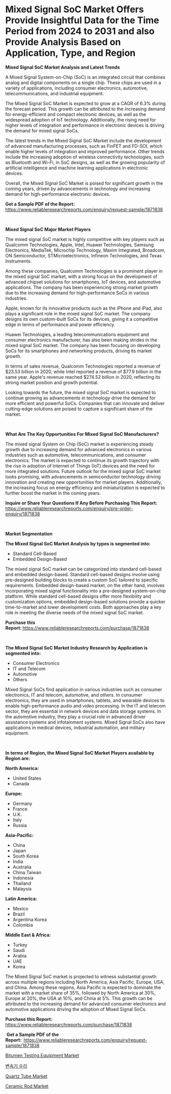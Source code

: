 <p><h1>Mixed Signal SoC Market Offers Provide Insightful Data for the Time Period from 2024 to 2031 and also Provide Analysis Based on Application, Type, and Region</h1></p><p><strong>Mixed Signal SoC Market Analysis and Latest Trends</strong></p>
<p><p>A Mixed Signal System-on-Chip (SoC) is an integrated circuit that combines analog and digital components on a single chip. These chips are used in a variety of applications, including consumer electronics, automotive, telecommunications, and industrial equipment.</p><p>The Mixed Signal SoC Market is expected to grow at a CAGR of 6.3% during the forecast period. This growth can be attributed to the increasing demand for energy-efficient and compact electronic devices, as well as the widespread adoption of IoT technology. Additionally, the rising need for higher levels of integration and performance in electronic devices is driving the demand for mixed signal SoCs.</p><p>The latest trends in the Mixed Signal SoC Market include the development of advanced manufacturing processes, such as FinFET and FD-SOI, which enable higher levels of integration and improved performance. Other trends include the increasing adoption of wireless connectivity technologies, such as Bluetooth and Wi-Fi, in SoC designs, as well as the growing popularity of artificial intelligence and machine learning applications in electronic devices.</p><p>Overall, the Mixed Signal SoC Market is poised for significant growth in the coming years, driven by advancements in technology and increasing demand for high-performance electronic devices.</p></p>
<p><strong>Get a Sample PDF of the Report:&nbsp;</strong> <a href="https://www.reliableresearchreports.com/enquiry/request-sample/1871838">https://www.reliableresearchreports.com/enquiry/request-sample/1871838</a></p>
<p>&nbsp;</p>
<p><strong>Mixed Signal SoC Major Market Players</strong></p>
<p><p>The mixed signal SoC market is highly competitive with key players such as Qualcomm Technologies, Apple, Intel, Huawei Technologies, Samsung Electronics, MediaTek, Microchip Technology, Maxim Integrated, Broadcom, ON Semiconductor, STMicroelectronics, Infineon Technologies, and Texas Instruments.</p><p>Among these companies, Qualcomm Technologies is a prominent player in the mixed signal SoC market, with a strong focus on the development of advanced chipset solutions for smartphones, IoT devices, and automotive applications. The company has been experiencing strong market growth due to the increasing demand for high-performance SoCs in various industries.</p><p>Apple, known for its innovative products such as the iPhone and iPad, also plays a significant role in the mixed signal SoC market. The company designs its own custom-built SoCs for its devices, giving it a competitive edge in terms of performance and power efficiency.</p><p>Huawei Technologies, a leading telecommunications equipment and consumer electronics manufacturer, has also been making strides in the mixed signal SoC market. The company has been focusing on developing SoCs for its smartphones and networking products, driving its market growth.</p><p>In terms of sales revenue, Qualcomm Technologies reported a revenue of $23.53 billion in 2020, while Intel reported a revenue of $77.9 billion in the same year. Apple's revenue reached $274.52 billion in 2020, reflecting its strong market position and growth potential.</p><p>Looking towards the future, the mixed signal SoC market is expected to continue growing as advancements in technology drive the demand for more efficient and powerful SoCs. Companies that can innovate and deliver cutting-edge solutions are poised to capture a significant share of the market.</p></p>
<p>&nbsp;</p>
<p><strong>What Are The Key Opportunities For Mixed Signal SoC Manufacturers?</strong></p>
<p><p>The mixed signal System on Chip (SoC) market is experiencing steady growth due to increasing demand for advanced electronics in various industries such as automotive, telecommunications, and consumer electronics. The market is expected to continue its growth trajectory with the rise in adoption of Internet of Things (IoT) devices and the need for more integrated solutions. Future outlook for the mixed signal SoC market looks promising, with advancements in semiconductor technology driving innovation and creating new opportunities for market players. Additionally, the increasing focus on energy efficiency and miniaturization is expected to further boost the market in the coming years.</p></p>
<p><strong>Inquire or Share Your Questions If Any Before Purchasing This Report:</strong> <a href="https://www.reliableresearchreports.com/enquiry/pre-order-enquiry/1871838">https://www.reliableresearchreports.com/enquiry/pre-order-enquiry/1871838</a></p>
<p>&nbsp;</p>
<p><strong>Market Segmentation</strong></p>
<p><strong>The Mixed Signal SoC Market Analysis by types is segmented into:</strong></p>
<p><ul><li>Standard Cell-Based</li><li>Embedded Design-Based</li></ul></p>
<p><p>The mixed signal SoC market can be categorized into standard cell-based and embedded design-based. Standard cell-based designs involve using pre-designed building blocks to create a custom SoC tailored to specific requirements. Embedded design-based market, on the other hand, involves incorporating mixed signal functionality into a pre-designed system-on-chip platform. While standard cell-based designs offer more flexibility and customization options, embedded design-based solutions provide a quicker time-to-market and lower development costs. Both approaches play a key role in meeting the diverse needs of the mixed signal SoC market.</p></p>
<p><strong>Purchase this Report:&nbsp;</strong><a href="https://www.reliableresearchreports.com/purchase/1871838">https://www.reliableresearchreports.com/purchase/1871838</a></p>
<p>&nbsp;</p>
<p><strong>The Mixed Signal SoC Market Industry Research by Application is segmented into:</strong></p>
<p><ul><li>Consumer Electronics</li><li>IT and Telecom</li><li>Automotive</li><li>Others</li></ul></p>
<p><p>Mixed Signal SoCs find application in various industries such as consumer electronics, IT and telecom, automotive, and others. In consumer electronics, they are used in smartphones, tablets, and wearable devices to enable high-performance audio and video processing. In the IT and telecom sector, they are essential in network devices and data storage systems. In the automotive industry, they play a crucial role in advanced driver assistance systems and infotainment systems. Mixed Signal SoCs also have applications in medical devices, industrial automation, and military equipment.</p></p>
<p>&nbsp;</p>
<p><strong>In terms of Region, the Mixed Signal SoC Market Players available by Region are:</strong></p>
<p>
    <p> <strong> North America: </strong>
        <ul>
            <li>United States</li>
            <li>Canada</li>
        </ul>
        </p> 
    <p> <strong> Europe: </strong>
        <ul>
            <li>Germany</li>
            <li>France</li>
            <li>U.K.</li>
            <li>Italy</li>
            <li>Russia</li>
        </ul>
        </p> 
    <p> <strong> Asia-Pacific: </strong>
        <ul>
            <li>China</li>
            <li>Japan</li>
            <li>South Korea</li>
            <li>India</li>
            <li>Australia</li>
            <li>China Taiwan</li>
            <li>Indonesia</li>
            <li>Thailand</li>
            <li>Malaysia</li>
        </ul>
        </p> 
    <p> <strong> Latin America: </strong>
        <ul>
            <li>Mexico</li>
            <li>Brazil</li>
            <li>Argentina Korea</li>
            <li>Colombia</li>
        </ul>
        </p> 
    <p> <strong> Middle East & Africa: </strong>
        <ul>
            <li>Turkey</li>
            <li>Saudi</li>
            <li>Arabia</li>
            <li>UAE</li>
            <li>Korea</li>
        </ul>
    </p>
    </p>
<p><p>The Mixed Signal SoC market is projected to witness substantial growth across multiple regions including North America, Asia Pacific, Europe, USA, and China. Among these regions, Asia Pacific is expected to dominate the market with a market share of 35%, followed by North America at 30%, Europe at 20%, the USA at 10%, and China at 5%. This growth can be attributed to the increasing demand for advanced consumer electronics and automotive applications driving the adoption of Mixed Signal SoCs.</p></p>
<p><strong>Purchase this Report: </strong><a href="https://www.reliableresearchreports.com/purchase/1871838">https://www.reliableresearchreports.com/purchase/1871838</a></p>
<p>&nbsp;<strong>Get a Sample PDF of the Report:&nbsp;&nbsp;</strong><a href="https://www.reliableresearchreports.com/enquiry/request-sample/1871838">https://www.reliableresearchreports.com/enquiry/request-sample/1871838</a></p>
<p><strong></strong></p>
<p><p><a href="https://view.publitas.com/reportprime-1/bitumen-testing-equipment-market-offers-provide-insightful-data-for-the-time-period-from-2024-to-2031-and-also-provide-analysis-based-on-application-type-and-region/">Bitumen Testing Equipment Market</a></p><p><a href="https://github.com/lzrvbyqzftro57/Market-Research-Report-List-1/blob/main/11365468227.md">변속기 수리</a></p><p><a href="https://spotless-saver-8fd.notion.site/Quartz-Tube-Market-Size-2024-2031-Global-Industrial-Analysis-Key-Geographical-Regions-Market-Sha-c13e354d8c30476ebb3f8a11da25991d">Quartz Tube Market</a></p><p><a href="https://cautious-neon-760.notion.site/Ceramic-Rod-Market-Size-Furnishes-Valuable-Information-Encompassing-Market-Share-Market-Trends-and-3062681c84474e5db484422499663e00">Ceramic Rod Market</a></p></p>